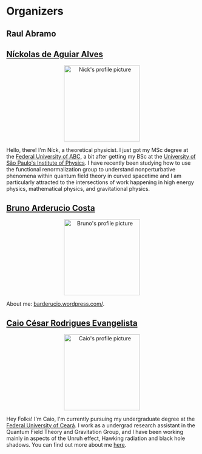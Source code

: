 # Organizers

## Raul Abramo

## [Níckolas de Aguiar Alves](https://alves-nickolas.github.io/)

  <div align="center">
    <img src="https://bht50.github.io/organizers/pictures/nick.png" alt="Níck's profile picture" width="200" height="200">
  </div>

  Hello, there! I'm Níck, a theoretical physicist. I just got my MSc degree at the [Federal University of ABC](fisica.ufabc.edu.br/en/), a bit after getting my BSc at the [University of São Paulo's Institute of Physics](http://portal.if.usp.br/ifusp/en). I have recently been studying how to use the functional renormalization group to understand nonperturbative phenomena within quantum field theory in curved spacetime and I am particularly attracted to the intersections of work happening in high energy physics, mathematical physics, and gravitational physics.

## [Bruno Arderucio Costa](https://barderucio.wordpress.com/)

  <div align="center">
    <img src="https://bht50.github.io/organizers/pictures/bruno.png" alt="Bruno's profile picture" width="200" height="200">
  </div>

  About me: [barderucio.wordpress.com/](https://barderucio.wordpress.com/).

## [Caio César Rodrigues Evangelista](https://usingcaio.github.io/)

  <div align="center">
    <img src="https://bht50.github.io/organizers/pictures/caio.png" alt="Caio's profile picture" width="200" height="200">
  </div>

Hey Folks! I'm Caio, I'm currently pursuing my undergraduate degree at the [Federal University of Ceará](https://www.fisica.ufc.br/portal/en/front-page/). I work as a undergrad research assistant in the Quantum Field Theory and Gravitation Group, and I have been working mainly in aspects of the Unruh effect, Hawking radiation and black hole shadows. You can find out more about me [here](https://usingcaio.github.io/).
